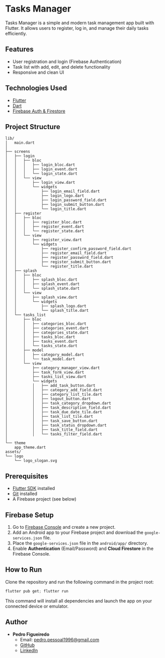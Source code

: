 # Tasks Manager

Tasks Manager is a simple and modern task management app built with Flutter. It allows users to register, log in, and manage their daily tasks efficiently.

## Features
- User registration and login (Firebase Authentication)
- Task list with add, edit, and delete functionality
- Responsive and clean UI

## Technologies Used
- [Flutter](https://flutter.dev/)
- [Dart](https://dart.dev/)
- [Firebase Auth & Firestore](https://firebase.google.com/)

## Project Structure
```
lib/
│   main.dart
│
├── screens
│   ├── login
│   │   ├── bloc
│   │   │   ├── login_bloc.dart
│   │   │   ├── login_event.dart
│   │   │   └── login_state.dart
│   │   └── view
│   │       ├── login_view.dart
│   │       └── widgets
│   │           ├── login_email_field.dart
│   │           ├── login_logo.dart
│   │           ├── login_password_field.dart
│   │           ├── login_submit_button.dart
│   │           └── login_title.dart
│   ├── register
│   │   ├── bloc
│   │   │   ├── register_bloc.dart
│   │   │   ├── register_event.dart
│   │   │   └── register_state.dart
│   │   └── view
│   │       ├── register_view.dart
│   │       └── widgets
│   │           ├── register_confirm_password_field.dart
│   │           ├── register_email_field.dart
│   │           ├── register_password_field.dart
│   │           ├── register_submit_button.dart
│   │           └── register_title.dart
│   ├── splash
│   │   ├── bloc
│   │   │   ├── splash_bloc.dart
│   │   │   ├── splash_event.dart
│   │   │   └── splash_state.dart
│   │   └── view
│   │       ├── splash_view.dart
│   │       └── widgets
│   │           ├── splash_logo.dart
│   │           └── splash_title.dart
│   └── tasks_list
│       ├── bloc
│       │   ├── categories_bloc.dart
│       │   ├── categories_event.dart
│       │   ├── categories_state.dart
│       │   ├── tasks_bloc.dart
│       │   ├── tasks_event.dart
│       │   └── tasks_state.dart
│       ├── model
│       │   ├── category_model.dart
│       │   └── task_model.dart
│       └── view
│           ├── category_manager_view.dart
│           ├── task_form_view.dart
│           ├── tasks_list_view.dart
│           └── widgets
│           │   ├── add_task_button.dart
│           │   ├── category_add_field.dart
│           │   ├── category_list_tile.dart
│           │   ├── logout_button.dart
│           │   ├── task_category_dropdown.dart
│           │   ├── task_description_field.dart
│           │   ├── task_due_date_tile.dart
│           │   ├── task_list_tile.dart
│           │   ├── task_save_button.dart
│           │   ├── task_status_dropdown.dart
│           │   ├── task_title_field.dart
│           │   └── tasks_filter_field.dart
│
└── theme
    app_theme.dart
assets/
└── logo
    └── logo_slogan.svg
```

## Prerequisites
- [Flutter SDK](https://docs.flutter.dev/get-started/install) installed
- [Git](https://git-scm.com/) installed
- A Firebase project (see below)

## Firebase Setup
1. Go to [Firebase Console](https://console.firebase.google.com/) and create a new project.
2. Add an Android app to your Firebase project and download the `google-services.json` file.
3. Place the `google-services.json` file in the `android/app/` directory.
4. Enable **Authentication** (Email/Password) and **Cloud Firestore** in the Firebase Console.

## How to Run
Clone the repository and run the following command in the project root:

```powershell
flutter pub get; flutter run
```

This command will install all dependencies and launch the app on your connected device or emulator.

## Author

- **Pedro Figueiredo**
    - Email: pedro.pessoal1996@gmail.com
    - [GitHub](https://github.com/)
    - [LinkedIn](https://www.linkedin.com/in/pedro-figueiredo-15762713b/)

